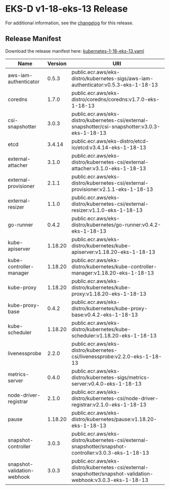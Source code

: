 # EKS-D v1-18-eks-13 Release

For additional information, see the [changelog](CHANGELOG-v1-18-eks-13.md) for this release.

## Release Manifest
Download the release manifest here: [kubernetes-1-18-eks-13.yaml](https://distro.eks.amazonaws.com/kubernetes-1-18/kubernetes-1-18-eks-13.yaml)

| Name | Version | URI |
|------|---------|-----|
| aws-iam-authenticator | 0.5.3 | public.ecr.aws/eks-distro/kubernetes-sigs/aws-iam-authenticator:v0.5.3-eks-1-18-13 |
| coredns | 1.7.0 | public.ecr.aws/eks-distro/coredns/coredns:v1.7.0-eks-1-18-13 |
| csi-snapshotter | 3.0.3 | public.ecr.aws/eks-distro/kubernetes-csi/external-snapshotter/csi-snapshotter:v3.0.3-eks-1-18-13 |
| etcd | 3.4.14 | public.ecr.aws/eks-distro/etcd-io/etcd:v3.4.14-eks-1-18-13 |
| external-attacher | 3.1.0 | public.ecr.aws/eks-distro/kubernetes-csi/external-attacher:v3.1.0-eks-1-18-13 |
| external-provisioner | 2.1.1 | public.ecr.aws/eks-distro/kubernetes-csi/external-provisioner:v2.1.1-eks-1-18-13 |
| external-resizer | 1.1.0 | public.ecr.aws/eks-distro/kubernetes-csi/external-resizer:v1.1.0-eks-1-18-13 |
| go-runner | 0.4.2 | public.ecr.aws/eks-distro/kubernetes/go-runner:v0.4.2-eks-1-18-13 |
| kube-apiserver | 1.18.20 | public.ecr.aws/eks-distro/kubernetes/kube-apiserver:v1.18.20-eks-1-18-13 |
| kube-controller-manager | 1.18.20 | public.ecr.aws/eks-distro/kubernetes/kube-controller-manager:v1.18.20-eks-1-18-13 |
| kube-proxy | 1.18.20 | public.ecr.aws/eks-distro/kubernetes/kube-proxy:v1.18.20-eks-1-18-13 |
| kube-proxy-base | 0.4.2 | public.ecr.aws/eks-distro/kubernetes/kube-proxy-base:v0.4.2-eks-1-18-13 |
| kube-scheduler | 1.18.20 | public.ecr.aws/eks-distro/kubernetes/kube-scheduler:v1.18.20-eks-1-18-13 |
| livenessprobe | 2.2.0 | public.ecr.aws/eks-distro/kubernetes-csi/livenessprobe:v2.2.0-eks-1-18-13 |
| metrics-server | 0.4.0 | public.ecr.aws/eks-distro/kubernetes-sigs/metrics-server:v0.4.0-eks-1-18-13 |
| node-driver-registrar | 2.1.0 | public.ecr.aws/eks-distro/kubernetes-csi/node-driver-registrar:v2.1.0-eks-1-18-13 |
| pause | 1.18.20 | public.ecr.aws/eks-distro/kubernetes/pause:v1.18.20-eks-1-18-13 |
| snapshot-controller | 3.0.3 | public.ecr.aws/eks-distro/kubernetes-csi/external-snapshotter/snapshot-controller:v3.0.3-eks-1-18-13 |
| snapshot-validation-webhook | 3.0.3 | public.ecr.aws/eks-distro/kubernetes-csi/external-snapshotter/snapshot-validation-webhook:v3.0.3-eks-1-18-13 |
